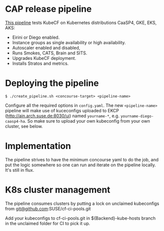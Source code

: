 # CAP release pipeline

[This pipeline](https://concourse.suse.dev/teams/main/pipelines/product-release)
tests KubeCF on Kubernetes distributions CaaSP4, GKE, EKS, AKS:
* Eirini or Diego enabled.
* Instance groups as single availability or high availability.
* Autoscaler enabled and disabled,
* Runs Smokes, CATS, Brain and SITS.
* Upgrades KubeCF deployment.
* Installs Stratos and metrics.

# Deploying the pipeline

    $ ./create_pipeline.sh <concourse-target> <pipeline-name>

Configure all the required options in `config.yaml`.
The new `<pipeline-name>` pipeline will make use of kuceconfigs uploaded to EKCP
(http://ain.arch.suse.de:8030/ui) named  `yourname-*`, e.g. `yourname-diego-caasp4-ha`.
So make sure to upload your own kubeconfig from your own cluster, see below.

# Implementation

The pipeline strives to have the minimum concourse yaml to do the job, and put
the logic somewhere so one can run and iterate on the pipeline locally.
It's still in flux.

# K8s cluster management

The pipeline consumes clusters by putting a lock on unclaimed kubeconfigs from git@github.com:SUSE/cf-ci-pools.git

Add your kubeconfigs to cf-ci-pools.git in ${Backend}-kube-hosts branch in the unclaimed folder for CI to pick it up.
